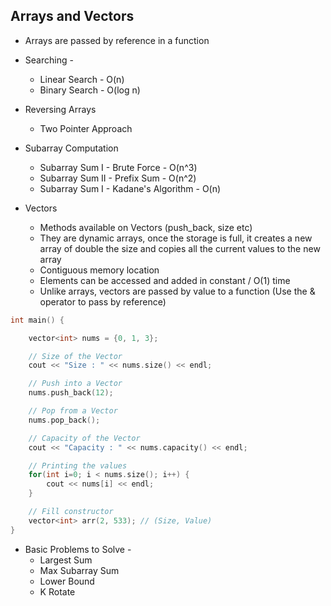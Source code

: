 ## Arrays and Vectors

- Arrays are passed by reference in a function

- Searching -

  - Linear Search - O(n)
  - Binary Search - O(log n)

- Reversing Arrays

  - Two Pointer Approach

- Subarray Computation

  - Subarray Sum I - Brute Force - O(n^3)
  - Subarray Sum II - Prefix Sum - O(n^2)
  - Subarray Sum I - Kadane's Algorithm - O(n)

- Vectors

  - Methods available on Vectors (push_back, size etc)
  - They are dynamic arrays, once the storage is full, it creates a new array of double the size and copies all the current values to the new array
  - Contiguous memory location
  - Elements can be accessed and added in constant / O(1) time
  - Unlike arrays, vectors are passed by value to a function (Use the & operator to pass by reference)

```cpp
int main() {

    vector<int> nums = {0, 1, 3};

    // Size of the Vector
    cout << "Size : " << nums.size() << endl;

    // Push into a Vector
    nums.push_back(12);

    // Pop from a Vector
    nums.pop_back();

    // Capacity of the Vector
    cout << "Capacity : " << nums.capacity() << endl;

    // Printing the values
    for(int i=0; i < nums.size(); i++) {
        cout << nums[i] << endl;
    }

    // Fill constructor
    vector<int> arr(2, 533); // (Size, Value)
}

```

- Basic Problems to Solve -
  - Largest Sum
  - Max Subarray Sum
  - Lower Bound
  - K Rotate
